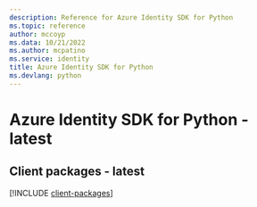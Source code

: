 ```yaml
---
description: Reference for Azure Identity SDK for Python
ms.topic: reference
author: mccoyp
ms.data: 10/21/2022
ms.author: mcpatino
ms.service: identity
title: Azure Identity SDK for Python
ms.devlang: python
---
```

# Azure Identity SDK for Python - latest

## Client packages - latest
[!INCLUDE [client-packages](identity-client-index.md)]
